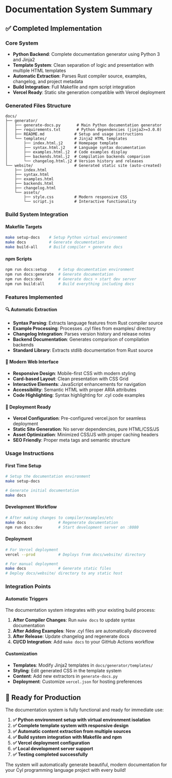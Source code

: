 # Documentation System Summary

## ✅ Completed Implementation

### Core System

- **Python Backend**: Complete documentation generator using Python 3 and Jinja2
- **Template System**: Clean separation of logic and presentation with multiple HTML templates
- **Automatic Extraction**: Parses Rust compiler source, examples, changelog, and project metadata
- **Build Integration**: Full Makefile and npm script integration
- **Vercel Ready**: Static site generation compatible with Vercel deployment

### Generated Files Structure

```
docs/
├── generator/
│   ├── generate-docs.py       # Main Python documentation generator
│   ├── requirements.txt       # Python dependencies (jinja2>=3.0.0)
│   ├── README.md             # Setup and usage instructions
│   └── templates/            # Jinja2 HTML templates
│       ├── index.html.j2     # Homepage template
│       ├── syntax.html.j2    # Language syntax documentation
│       ├── examples.html.j2  # Code examples display
│       ├── backends.html.j2  # Compilation backends comparison
│       └── changelog.html.j2 # Version history and releases
└── website/                  # Generated static site (auto-created)
    ├── index.html
    ├── syntax.html
    ├── examples.html
    ├── backends.html
    ├── changelog.html
    └── assets/
        ├── style.css         # Modern responsive CSS
        └── script.js         # Interactive functionality
```

### Build System Integration

#### Makefile Targets

```bash
make setup-docs    # Setup Python virtual environment
make docs          # Generate documentation
make build-all     # Build compiler + generate docs
```

#### npm Scripts

```bash
npm run docs:setup     # Setup documentation environment
npm run docs:generate  # Generate documentation
npm run docs:dev       # Generate docs + start dev server
npm run build:all      # Build everything including docs
```

### Features Implemented

#### 🔍 Automatic Extraction

- **Syntax Parsing**: Extracts language features from Rust compiler source
- **Example Processing**: Processes .cyl files from examples/ directory
- **Changelog Integration**: Parses version history and release notes
- **Backend Documentation**: Generates comparison of compilation backends
- **Standard Library**: Extracts stdlib documentation from Rust source

#### 🎨 Modern Web Interface

- **Responsive Design**: Mobile-first CSS with modern styling
- **Card-based Layout**: Clean presentation with CSS Grid
- **Interactive Elements**: JavaScript enhancements for navigation
- **Accessibility**: Semantic HTML with proper ARIA attributes
- **Code Highlighting**: Syntax highlighting for .cyl code examples

#### 🚀 Deployment Ready

- **Vercel Configuration**: Pre-configured vercel.json for seamless deployment
- **Static Site Generation**: No server dependencies, pure HTML/CSS/JS
- **Asset Optimization**: Minimized CSS/JS with proper caching headers
- **SEO Friendly**: Proper meta tags and semantic structure

### Usage Instructions

#### First Time Setup

```bash
# Setup the documentation environment
make setup-docs

# Generate initial documentation
make docs
```

#### Development Workflow

```bash
# After making changes to compiler/examples/etc
make docs              # Regenerate documentation
npm run docs:dev       # Start development server on :8080
```

#### Deployment

```bash
# For Vercel deployment
vercel --prod          # Deploys from docs/website/ directory

# For manual deployment
make docs              # Generate static files
# Deploy docs/website/ directory to any static host
```

### Integration Points

#### Automatic Triggers

The documentation system integrates with your existing build process:

1. **After Compiler Changes**: Run `make docs` to update syntax documentation
2. **After Adding Examples**: New .cyl files are automatically discovered
3. **After Release**: Update changelog and regenerate docs
4. **CI/CD Integration**: Add `make docs` to your GitHub Actions workflow

#### Customization

- **Templates**: Modify Jinja2 templates in `docs/generator/templates/`
- **Styling**: Edit generated CSS in the template system
- **Content**: Add new extractors in `generate-docs.py`
- **Deployment**: Customize `vercel.json` for hosting preferences

## 🎯 Ready for Production

The documentation system is fully functional and ready for immediate use:

1. **✅ Python environment setup with virtual environment isolation**
2. **✅ Complete template system with responsive design**
3. **✅ Automatic content extraction from multiple sources**
4. **✅ Build system integration with Makefile and npm**
5. **✅ Vercel deployment configuration**
6. **✅ Local development server support**
7. **✅ Testing completed successfully**

The system will automatically generate beautiful, modern documentation for your Cyl programming language project with every build!

